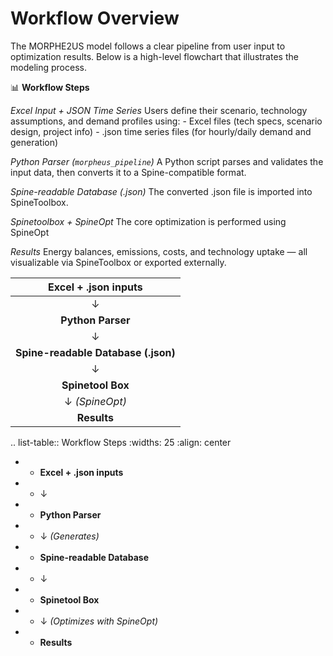 # Workflow Overview

The MORPHE2US model follows a clear pipeline from user input to optimization results. Below is a high-level flowchart that illustrates the modeling process.

📊 **Workflow Steps**

*Excel Input + JSON Time Series*
Users define their scenario, technology assumptions, and demand profiles using:
    - Excel files (tech specs, scenario design, project info)
    - .json time series files (for hourly/daily demand and generation)

*Python Parser (`morpheus_pipeline`)*
A Python script parses and validates the input data, then converts it to a Spine-compatible format.

*Spine-readable Database (.json)*
The converted .json file is imported into SpineToolbox.

*Spinetoolbox + SpineOpt*
The core optimization is performed using SpineOpt

*Results*
Energy balances, emissions, costs, and technology uptake —
all visualizable via SpineToolbox or exported externally.


| **Excel + .json inputs**       |
|:------------------------------:|
| ↓                              |
| **Python Parser**              |
| ↓             |
| **Spine-readable Database (.json)**    |
| ↓                              |
| **Spinetool Box**              |
| ↓ *(SpineOpt)* |
| **Results**                    |

.. list-table:: Workflow Steps
   :widths: 25
   :align: center

   * - **Excel + .json inputs**
   * - ↓
   * - **Python Parser**
   * - ↓ *(Generates)*
   * - **Spine-readable Database**
   * - ↓
   * - **Spinetool Box**
   * - ↓ *(Optimizes with SpineOpt)*
   * - **Results**
